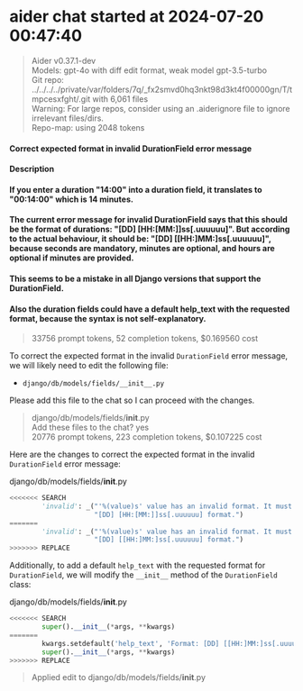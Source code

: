 
# aider chat started at 2024-07-20 00:47:40

> Aider v0.37.1-dev  
> Models: gpt-4o with diff edit format, weak model gpt-3.5-turbo  
> Git repo: ../../../../private/var/folders/7q/_fx2smvd0hq3nkt98d3kt4f00000gn/T/tmpcesxfght/.git with 6,061 files  
> Warning: For large repos, consider using an .aiderignore file to ignore irrelevant files/dirs.  
> Repo-map: using 2048 tokens  

#### Correct expected format in invalid DurationField error message  
#### Description  
#### 	  
#### If you enter a duration "14:00" into a duration field, it translates to "00:14:00" which is 14 minutes.  
#### The current error message for invalid DurationField says that this should be the format of durations: "[DD] [HH:[MM:]]ss[.uuuuuu]". But according to the actual behaviour, it should be: "[DD] [[HH:]MM:]ss[.uuuuuu]", because seconds are mandatory, minutes are optional, and hours are optional if minutes are provided.  
#### This seems to be a mistake in all Django versions that support the DurationField.  
#### Also the duration fields could have a default help_text with the requested format, because the syntax is not self-explanatory.  
> 33756 prompt tokens, 52 completion tokens, $0.169560 cost  

To correct the expected format in the invalid `DurationField` error message, we will likely need to edit the following file:

- `django/db/models/fields/__init__.py`

Please add this file to the chat so I can proceed with the changes.

> django/db/models/fields/__init__.py  
> Add these files to the chat? yes  
> 20776 prompt tokens, 223 completion tokens, $0.107225 cost  

Here are the changes to correct the expected format in the invalid `DurationField` error message:

django/db/models/fields/__init__.py
```python
<<<<<<< SEARCH
        'invalid': _("'%(value)s' value has an invalid format. It must be in "
                     "[DD] [HH:[MM:]]ss[.uuuuuu] format.")
=======
        'invalid': _("'%(value)s' value has an invalid format. It must be in "
                     "[DD] [[HH:]MM:]ss[.uuuuuu] format.")
>>>>>>> REPLACE
```

Additionally, to add a default `help_text` with the requested format for `DurationField`, we will modify the `__init__` method of the `DurationField` class:

django/db/models/fields/__init__.py
```python
<<<<<<< SEARCH
        super().__init__(*args, **kwargs)
=======
        kwargs.setdefault('help_text', 'Format: [DD] [[HH:]MM:]ss[.uuuuuu]')
        super().__init__(*args, **kwargs)
>>>>>>> REPLACE
```

> Applied edit to django/db/models/fields/__init__.py  
